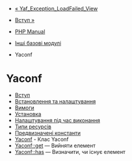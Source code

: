 - [« Yaf_Exception_LoadFailed_View](class.yaf-exception-loadfailed-view.md)
- [Вступ »](intro.yaconf.md)

- [PHP Manual](index.md)
- [Інші базові модулі](refs.basic.other.md)
- Yaconf

# Yaconf

- [Вступ](intro.yaconf.md)
- [Встановлення та налаштування](yaconf.setup.md)
- [Вимоги](yaconf.requirements.md)
- [Установка](yaconf.installation.md)
- [Налаштування під час виконання](yaconf.configuration.md)
- [Типи ресурсів](yaconf.resources.md)
- [Предвизначені константи](yaconf.constants.md)
- [Yaconf](class.yaconf.md) - Клас Yaconf
- [Yaconf::get](yaconf.get.md) — Вийняти елемент
- [Yaconf::has](yaconf.has.md) — Визначити, чи існує
елемент

